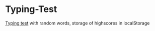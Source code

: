# Typing-Test

[Typing test](https://tenzind12.github.io/Typing-Test/) with random words, storage of highscores in localStorage
